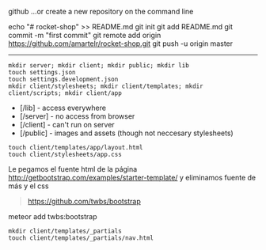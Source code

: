 github
…or create a new repository on the command line


echo "# rocket-shop" >> README.md
git init
git add README.md
git commit -m "first commit"
git remote add origin https://github.com/amartelr/rocket-shop.git
git push -u origin master

---


```
mkdir server; mkdir client; mkdir public; mkdir lib
touch settings.json
touch settings.development.json
mkdir client/stylesheets; mkdir client/templates; mkdir client/scripts; mkdir client/app
```

* [/lib] - access everywhere
* [/server] - no access from browser
* [/client] - can't run on server
* [/public] - images and assets (though not neccesary stylesheets)

```
touch client/templates/app/layout.html
touch client/stylesheets/app.css
```
Le pegamos el fuente html de la página http://getbootstrap.com/examples/starter-template/ y eliminamos fuente de más y
el css


> https://github.com/twbs/bootstrap

meteor add twbs:bootstrap
```
mkdir client/templates/_partials
touch client/templates/_partials/nav.html
```